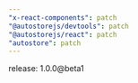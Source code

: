 ```yaml
---
"x-react-components": patch
"@autostorejs/devtools": patch
"@autostorejs/react": patch
"autostore": patch
---
```


release: 1.0.0@beta1
